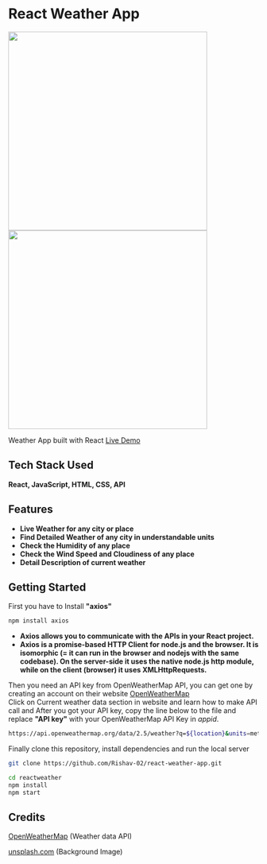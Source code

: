 # React Weather App

<img src="https://user-images.githubusercontent.com/100300441/209625526-35b4074c-011d-446e-844b-739613d43dfc.png" width="400"> <img src="https://user-images.githubusercontent.com/100300441/209625593-366f9c9e-2fac-4a3e-9874-9195b5c290bd.png" width="400">


Weather App built with React 
[Live Demo](https://net-reactweather.netlify.app/)

## Tech Stack Used

**React, JavaScript, HTML, CSS, API**

## Features

- **Live Weather for any city or place**
- **Find Detailed Weather of any city in understandable units**
- **Check the Humidity of any place**
- **Check the Wind Speed and Cloudiness of any place**
- **Detail Description of current weather**
## Getting Started

First you have to Install **"axios"**<br>

```bash
npm install axios
```
- **Axios allows you to communicate with the APIs in your React project.**
- **Axios is a promise-based HTTP Client for node.js and the browser. It is isomorphic (= it can run in the browser and nodejs with the same codebase). On the server-side it uses the native node.js http module, while on the client (browser) it uses XMLHttpRequests.**

Then you need an API key from OpenWeatherMap API, you can get one by creating an account on their website [OpenWeatherMap](https://openweathermap.org/) <br>
Click on Current weather data section in website and learn how to make API call and After you got your API key, copy the line below to the file and replace **"API key"** with your OpenWeatherMap API Key in *appid*.

```bash
https://api.openweathermap.org/data/2.5/weather?q=${location}&units=metric&appid={API key}
```

Finally clone this repository, install dependencies and run the local server

```bash
git clone https://github.com/Rishav-02/react-weather-app.git
```

```bash
cd reactweather
npm install
npm start
```

## Credits

[OpenWeatherMap](https://openweathermap.org/ 'OpenWeatherMap') (Weather data API)


[unsplash.com](https://unsplash.com/ 'unsplash.com') (Background Image)